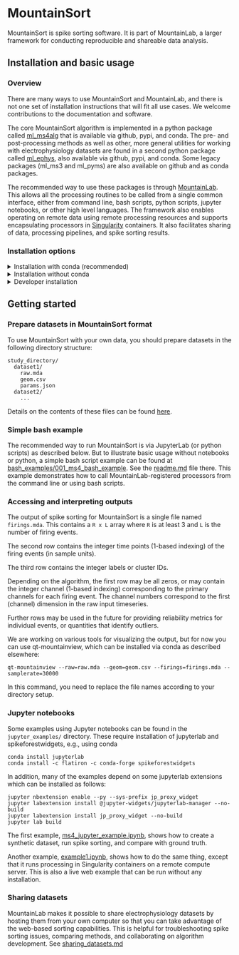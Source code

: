 # MountainSort

MountainSort is spike sorting software. It is part of MountainLab, a larger framework for conducting reproducible and shareable data analysis.
 
## Installation and basic usage

### Overview
 
There are many ways to use MountainSort and MountainLab, and there is not one set of installation instructions that will fit all use cases. We welcome contributions to the documentation and software.

The core MountainSort algorithm is implemented in a python package called [ml_ms4alg](https://github.com/magland/ml_ms4alg) that is available via github, pypi, and conda. The pre- and post-processing methods as well as other, more general utilities for working with electrophysiology datasets are found in a second python package called [ml_ephys](https://github.com/magland/ml_ephys), also available via github, pypi, and conda. Some legacy packages (ml_ms3 and ml_pyms) are also available on github and as conda packages.

The recommended way to use these packages is through [MountainLab](https://github.com/flatironinstitute/mountainlab-js). This allows all the processing routines to be called from a single common interface, either from command line, bash scripts, python scripts, jupyter notebooks, or other high level languages. The framework also enables operating on remote data using remote processing resources and supports encapsulating processors in [Singularity](https://www.singularity-hub.org/) containers. It also facilitates sharing of data, processing pipelines, and spike sorting results.

### Installation options

<details>
<summary>
Installation with conda (recommended)
</summary>

To install using conda, first [install miniconda (or anaconda)](https://github.com/flatironinstitute/mountainlab-js/blob/master/docs/conda.md). If you are not a conda user you may be wary of doing this since, by default, it injects itself into your system path and can cause conflicts with other installed software. However, there are relatively simple remedies for this issue, and conda in general is working to solve this in the default. Some details are [here](https://github.com/flatironinstitute/mountainlab-js/blob/master/docs/conda.md). 

After you have installed Miniconda and have created and activated a new conda environment, you can install the required MountainLab and MountainSort packages via:

```
conda install -c flatiron -c conda-forge \
			mountainlab \
			mountainlab_pytools \
			ml_ephys \
			ml_ms3 \
			ml_ms4alg \
			ml_pyms
```

At a later time you can update these packages via:

```
conda update -c flatiron -c conda-forge \
			mountainlab \
			etc...
```

You can test the installation by running

```
ml-list-processors
```

You should see a list of a few dozen processors. These are individual processing steps that can be pieced together to form a processing pipeline. You can get information on any particular processor via

```
ml-spec [processor_name] -p
```

More information about MountainLab and creating custom processors can be found in the [MountainLab documentation](https://github.com/flatironinstitute/mountainlab-js/blob/master/README.md). You may want to inspect the MountainLab configuration, and adjust the settings, such as where temporary data files are stored, by running

```
ml-config
```

You should also install the ephys-viz package which allows basic visualization of ephys datasets and the results of spike sorting:

```
conda install -c flatiron -c conda-forge ephys-viz
```

MountainView is an older (but more functional) GUI that can be installed via

```
conda install -c flatiron -c conda-forge qt-mountainview
```

Remember to periodically update these packages using the `conda update` command as shown above.

</details>


<details>
<summary>
Installation without conda
</summary>

If you choose not to (or cannot) use conda, you can alternatively install the software from source or by using the pip and npm package managers. Note that the ml_ms3 and qt-mountainview conda packages cannot be installed via (non-conda) package manager since they require Qt5/C++ compilation.

Instructions on installing MountainLab and mountainlab_pytools can be found in the [MountainLab documentation](https://github.com/flatironinstitute/mountainlab-js/blob/master/README.md).

To install the ml_ms4alg, ml_ephys, and ml_pyms packages without using conda, the first step is to use pip (and python 3.6 or later):

```
pip install ml_ms4alg
pip install ml_ephys
pip install ml_pyms
```

Then you must link those packages into the directory where MountainLab can find them. There is a convenience function for this distributed with mountainlab as described in [the docs](https://github.com/flatironinstitute/mountainlab-js/blob/master/README.md):

```
ml-link-python-module ml_ms4alg `ml-config package_directory`/ml_ms4alg
ml-link-python-module ml_ephys `ml-config package_directory`/ml_ephys
ml-link-python-module ml_pyms `ml-config package_directory`/ml_pyms
```

This creates a symbolic link to the installed python module directory from within the MountainLab package directory. If you are in not in a conda environment, this location is by default `~/.mountainlab/packages`.

To confirm that these processing packages have been installed properly, try the `ml-list-processors`, `ml-spec`, and `ml-config` commands as above.

You can also install ephys-viz using npm:

```
npm install -g ephys-viz
```

It is possible to install ml_ms3 and qt-mountainview from source, but we are gradually moving away from these packages, so if you need them, I recommend following the conda instructions above.

</details>

<details>
<summary>
Developer installation
</summary>

If you want to help develop the framework, or if you for some reason want to avoid using the above package managers, you can install everything from source. Developer installation instructions for MountainLab can be found in [the docs](https://github.com/flatironinstitute/mountainlab-js/blob/master/README.md).

As for the processor packages, use the following to determine where MountainLab expects packages to be:

```
ml-config package_directory
```

If you are not in a conda environment, this should default to `~/.mountainlab/packages`. This is where you should put the processing packages. For convenience it is easiest to develop them elsewhere and create symbolic links.

How you should install the processing packages depends on whether you want to just use them or if you want to modify/develop them. In the former case, just clone the repositories and then use `pip` and `ml-link-python-module` as follows:


```
git clone https://github.com/magland/ml_ms4alg
pip install ml_ms4alg
ml-link-python-module ml_ms4alg `ml-config package_directory`/ml_ms4alg
```

On the other hand, if you plan to modify or develop the code then you should instead do the following

```
git clone https://github.com/magland/ml_ms4alg

# PYTHONPATH affects where pip searches for python modules $
export PYTHONPATH=[fill-in-path]/ml_ms4alg:$PYTHONPATH

ml-link-python-module ml_ms4alg `ml-config package_directory`/ml_ms4alg
```

But it is important that you also install all of the dependencies found in `setup.py` using pip3. The `export` command should also be appended to your `~/.bashrc` file.

A similar procedure applies to the `ml_ephys` package, and something similar can be done for `ml_pyms`. The `ml_ms3` package involves Qt5/C++ and is more complicated to compile.

Installation of `ephys-viz` is similar to that of `mountainlab-js`. Follow the above instructions, substituting `ephys-viz` for `mountainlab-js`.

</details>

## Getting started

### Prepare datasets in MountainSort format

To use MountainSort with your own data, you should prepare datasets in the following directory structure:

```
study_directory/
  dataset1/
    raw.mda
    geom.csv
    params.json
  dataset2/
    ...
```

Details on the contents of these files can be found [here](docs/preparing_datasets.md).

### Simple bash example

The recommended way to run MountainSort is via JupyterLab (or python scripts) as described below. But to illustrate basic usage without notebooks or python, a simple bash script example can be found at [bash_examples/001_ms4_bash_example](bash_examples/001_ms4_bash_example). See the [readme.md](bash_examples/001_ms4_bash_example/readme.md) file there. This example demonstrates how to call MountainLab-registered processors from the command line or using bash scripts.

### Accessing and interpreting outputs

The output of spike sorting for MountainSort is a single file named `firings.mda`. This contains a `R x L` array where `R` is at least 3 and `L` is the number of firing events.

The second row contains the integer time points (1-based indexing) of the firing events (in sample units).

The third row contains the integer labels or cluster IDs.

Depending on the algorithm, the first row may be all zeros, or may contain the integer channel (1-based indexing) corresponding to the primary channels for each firing event. The channel numbers correspond to the first (channel) dimension in the raw input timeseries.

Further rows may be used in the future for providing reliability metrics for individual events, or quantities that identify outliers.

We are working on various tools for visualizing the output, but for now you can use qt-mountainview, which can be installed via conda as described elsewhere:

```
qt-mountainview --raw=raw.mda --geom=geom.csv --firings=firings.mda --samplerate=30000
```

In this command, you need to replace the file names according to your directory setup.


### Jupyter notebooks

Some examples using Jupyter notebooks can be found in the `jupyter_examples/` directory. These require installation of jupyterlab and spikeforestwidgets, e.g., using conda

```
conda install jupyterlab
conda install -c flatiron -c conda-forge spikeforestwidgets
```

In addition, many of the examples depend on some jupyterlab extensions which can be installed as follows:

```
jupyter nbextension enable --py --sys-prefix jp_proxy_widget
jupyter labextension install @jupyter-widgets/jupyterlab-manager --no-build
jupyter labextension install jp_proxy_widget --no-build
jupyter lab build
```

The first example, [ms4_jupyter_example.ipynb](jupyter_examples/001_ms4_jupyter_example/ms4_jupyter_example.ipynb), shows how to create a synthetic dataset, run spike sorting, and compare with ground truth.

Another example, [example1.ipynb](jupyter_examples/example1/example1.ipynb), shows how to do the same thing, except that it runs processing in Singularity containers on a remote compute server. This is also a live web example that can be run without any installation.

### Sharing datasets

MountainLab makes it possible to share electrophysiology datasets by hosting them from your own computer so that you can take advantage of the web-based sorting capabilities. This is helpful for troubleshooting spike sorting issues, comparing methods, and collaborating on algorithm development. See [sharing_datasets.md](docs/sharing_datasets.md)
